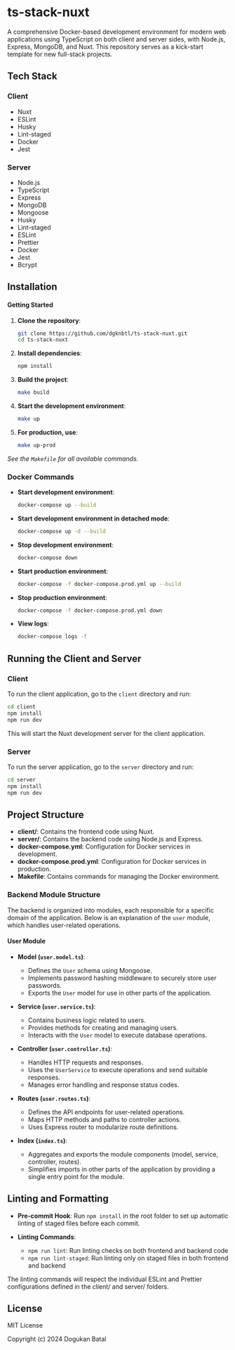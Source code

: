 # ts-stack-nuxt
A comprehensive Docker-based development environment for modern web applications using TypeScript on both client and server sides, with Node.js, Express, MongoDB, and Nuxt. This repository serves as a kick-start template for new full-stack projects.

## Tech Stack
### Client
- Nuxt
- ESLint
- Husky
- Lint-staged
- Docker
- Jest


### Server
- Node.js
- TypeScript
- Express
- MongoDB
- Mongoose
- Husky
- Lint-staged
- ESLint
- Prettier
- Docker
- Jest
- Bcrypt

## Installation

#### Getting Started

1. **Clone the repository**: 

    ```bash
    git clone https://github.com/dgknbtl/ts-stack-nuxt.git
    cd ts-stack-nuxt
    ```

2. **Install dependencies**:

    ```bash
    npm install
    ```

3. **Build the project**:

    ```bash
    make build
    ```

4. **Start the development environment**:

    ```bash
    make up
    ```

5. **For production, use**:

    ```bash
    make up-prod
    ```

*See the `Makefile` for all available commands.*

### Docker Commands

- **Start development environment**: 
  ```bash
  docker-compose up --build
  ```

- **Start development environment in detached mode**: 
  ```bash
  docker-compose up -d --build
  ```

- **Stop development environment**: 
  ```bash
  docker-compose down
  ```

- **Start production environment**: 
  ```bash
  docker-compose -f docker-compose.prod.yml up --build
  ```

- **Stop production environment**: 
  ```bash
  docker-compose -f docker-compose.prod.yml down
  ```

- **View logs**: 
  ```bash
  docker-compose logs -f
  ```

## Running the Client and Server

### Client

To run the client application, go to the `client` directory and run:

```bash
cd client
npm install
npm run dev
```

This will start the Nuxt development server for the client application.

### Server

To run the server application, go to the `server` directory and run:
```bash
cd server
npm install
npm run dev
```


## Project Structure

- **client/**: Contains the frontend code using Nuxt.
- **server/**: Contains the backend code using Node.js and Express.
- **docker-compose.yml**: Configuration for Docker services in development.
- **docker-compose.prod.yml**: Configuration for Docker services in production.
- **Makefile**: Contains commands for managing the Docker environment.

### Backend Module Structure

The backend is organized into modules, each responsible for a specific domain of the application. Below is an explanation of the `user` module, which handles user-related operations.

#### User Module 

- **Model (`user.model.ts`)**: 
  - Defines the `User` schema using Mongoose.
  - Implements password hashing middleware to securely store user passwords.
  - Exports the `User` model for use in other parts of the application.

- **Service (`user.service.ts`)**: 
  - Contains business logic related to users.
  - Provides methods for creating and managing users.
  - Interacts with the `User` model to execute database operations.

- **Controller (`user.controller.ts`)**: 
  - Handles HTTP requests and responses.
  - Uses the `UserService` to execute operations and send suitable responses.
  - Manages error handling and response status codes.

- **Routes (`user.routes.ts`)**: 
  - Defines the API endpoints for user-related operations.
  - Maps HTTP methods and paths to controller actions.
  - Uses Express router to modularize route definitions.

- **Index (`index.ts`)**: 
  - Aggregates and exports the module components (model, service, controller, routes).
  - Simplifies imports in other parts of the application by providing a single entry point for the module.


## Linting and Formatting

- **Pre-commit Hook**: Run `npm install` in the root folder to set up automatic linting of staged files before each commit.

- **Linting Commands**:
  - `npm run lint`: Run linting checks on both frontend and backend code
  - `npm run lint-staged`: Run linting only on staged files in both frontend and backend

The linting commands will respect the individual ESLint and Prettier configurations defined in the client/ and server/ folders.

## License

MIT License

Copyright (c) 2024 Dogukan Batal

